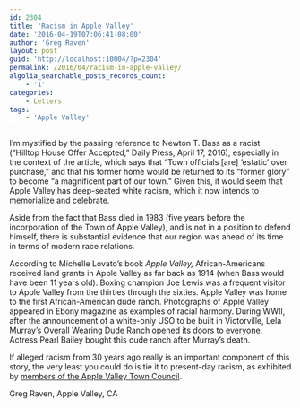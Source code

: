 ```yaml
---
id: 2304
title: 'Racism in Apple Valley'
date: '2016-04-19T07:06:41-08:00'
author: 'Greg Raven'
layout: post
guid: 'http://localhost:10004/?p=2304'
permalink: /2016/04/racism-in-apple-valley/
algolia_searchable_posts_records_count:
    - '1'
categories:
    - Letters
tags:
    - 'Apple Valley'
---
```


I’m mystified by the passing reference to Newton T. Bass as a racist (“Hilltop House Offer Accepted,” Daily Press, April 17, 2016), especially in the context of the article, which says that “Town officials \[are\] ‘estatic’ over purchase,” and that his former home would be returned to its “former glory” to become “a magnificent part of our town.” Given this, it would seem that Apple Valley has deep-seated white racism, which it now intends to memorialize and celebrate.

Aside from the fact that Bass died in 1983 (five years before the incorporation of the Town of Apple Valley), and is not in a position to defend himself, there is substantial evidence that our region was ahead of its time in terms of modern race relations.

According to Michelle Lovato’s book *Apple Valley,* African-Americans received land grants in Apple Valley as far back as 1914 (when Bass would have been 11 years old). Boxing champion Joe Lewis was a frequent visitor to Apple Valley from the thirties through the sixties. Apple Valley was home to the first African-American dude ranch. Photographs of Apple Valley appeared in Ebony magazine as examples of racial harmony. During WWII, after the announcement of a white-only USO to be built in Victorville, Lela Murray’s Overall Wearing Dude Ranch opened its doors to everyone. Actress Pearl Bailey bought this dude ranch after Murray’s death.

If alleged racism from 30 years ago really is an important component of this story, the very least you could do is tie it to present-day racism, as exhibited by [members of the Apple Valley Town Council](http://waterwedoing.website/docs/2007/20070508-DP-Barb-Stanton-fired-from-radio-show.php).

Greg Raven, Apple Valley, CA